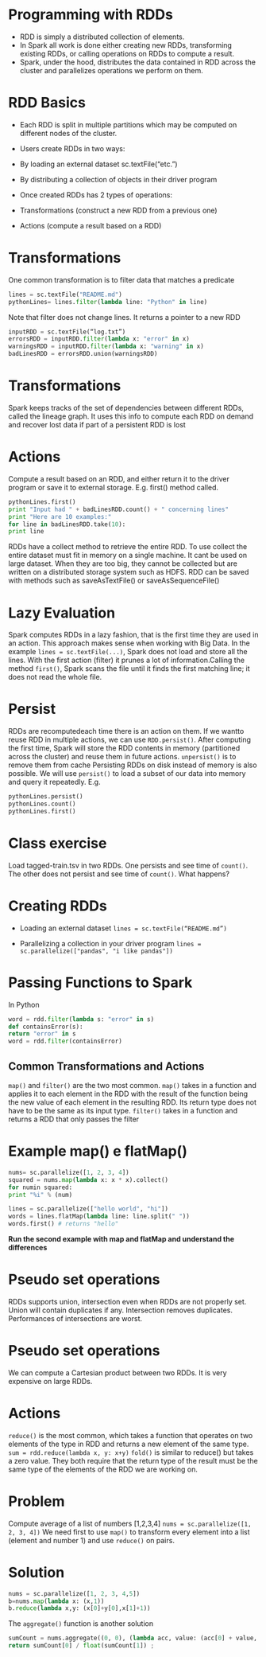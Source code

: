 # Programming with RDDs

- RDD is simply a distributed collection of elements.
- In Spark all work is done either creating new RDDs, transforming existing RDDs, or calling operations on RDDs to compute a result.
- Spark, under the hood, distributes the data contained in RDD across the cluster and parallelizes operations we perform on them.


# RDD Basics

- Each RDD is split in multiple partitions which may be computed on different nodes of the cluster.

- Users create RDDs in two ways:
 - By loading an external dataset sc.textFile(“etc.”)
 - By distributing a collection  of objects in their driver program

- Once created RDDs has 2 types of operations:
 - Transformations  (construct  a new RDD from a previous one)
 - Actions (compute a result based on a RDD)


# Transformations

One common transformation is to filter data that matches a predicate

```python
lines = sc.textFile("README.md") 
pythonLines= lines.filter(lambda line: "Python" in line) 
```

Note that filter does not change lines. It returns a pointer to a new RDD

```python
inputRDD = sc.textFile(“log.txt”)
errorsRDD = inputRDD.filter(lambda x: "error" in x) 
warningsRDD = inputRDD.filter(lambda x: "warning" in x) 
badLinesRDD = errorsRDD.union(warningsRDD) 
```

# Transformations

Spark keeps tracks of the set of dependencies between different RDDs, called the lineage graph. It uses this info to compute each RDD on demand and recover lost data if part of a persistent RDD is lost


# Actions

Compute a result based on an RDD, and either return it to the driver program or save it to external storage. E.g. first() method called.


```python
pythonLines.first()
print "Input had " + badLinesRDD.count() + " concerning lines" 
print "Here are 10 examples:"
for line in badLinesRDD.take(10): 
print line
```
RDDs have a collect method to retrieve  the entire RDD. To use collect the 
entire dataset must fit in memory on a single machine. It cant be used on 
large dataset. When they are too big, they cannot be collected but are written 
on a distributed storage system such as HDFS. RDD can be saved with 
methods such as saveAsTextFile()  or saveAsSequenceFile()


# Lazy Evaluation

Spark computes RDDs in a lazy fashion, that is the first time they are used in an action. This approach makes sense when working with Big Data. In the example `lines = sc.textFile(...)`, Spark does not load and store all the lines. With the first action (filter) it prunes a lot of information.Calling the method `first()`, Spark scans the file until it finds the first matching line; it does not read the whole file.


# Persist

RDDs are recomputedeach time there is an action on them. If we wantto reuse RDD in multiple actions, we can use `RDD.persist()`. After computing the first time, Spark will store the RDD contents in memory (partitioned across the cluster) and reuse them in future actions. `unpersist()` is to remove them from 
cache Persisting  RDDs on disk instead of memory is also possible. We will use `persist()` to load a subset of our data into memory and query it repeatedly. E.g.

```python
pythonLines.persist()
pythonLines.count()
pythonLines.first()
```

# Class exercise

Load tagged-train.tsv in two RDDs. One persists and see time of `count()`. The other does not persist and see time of `count()`. What happens? 


# Creating RDDs

- Loading an external dataset
  `lines = sc.textFile(“README.md”)`

- Parallelizing a collection in your driver program
  `lines = sc.parallelize(["pandas", "i like pandas"])`


# Passing Functions to Spark

In Python

```python
word = rdd.filter(lambda s: "error" in s) 
def containsError(s): 
return "error" in s 
word = rdd.filter(containsError) 
```

## Common Transformations and Actions

`map()` and `filter()` are the two most common.
`map()` takes in a function  and applies it to each element in the RDD with the result of the function being the new value of each element in the resulting RDD. Its return type does not have to be the same as its input type.
`filter()` takes in a function and returns a RDD that only passes the filter


# Example map() e flatMap()

```python
nums= sc.parallelize([1, 2, 3, 4])
squared = nums.map(lambda x: x * x).collect() 
for numin squared: 
print "%i" % (num)

lines = sc.parallelize(["hello world", "hi"]) 
words = lines.flatMap(lambda line: line.split(" ")) 
words.first() # returns "hello" 
```

**Run the second example with map and flatMap and understand the differences**

# Pseudo set operations

RDDs supports union, intersection  even when RDDs are not properly set. Union will contain duplicates if any. Intersection  removes  duplicates. Performances  of intersections  are worst.


# Pseudo set operations

We can compute  a Cartesian product between  two RDDs. It is very expensive on large RDDs.

# Actions
`reduce()` is the most common, which takes a function that operates on two elements of the type in RDD and returns a new element of the same type.
`sum = rdd.reduce(lambda x, y: x+y)`
`fold()` is similar to reduce() but takes a zero value. They both require that the return type of the result must be the same type of the elements of the RDD we are working on.


# Problem

Compute  average of a list of numbers  [1,2,3,4]
`nums = sc.parallelize([1, 2, 3, 4])`
We need first to use `map()` to transform every element into a list (element and number 1) and use `reduce()` on pairs.


# Solution

```python
nums = sc.parallelize([1, 2, 3, 4,5])
b=nums.map(lambda x: (x,1))
b.reduce(lambda x,y: (x[0]+y[0],x[1]+1))
```
The `aggregate()` function  is another solution
```python
sumCount = nums.aggregate((0, 0), (lambda acc, value: (acc[0] + value, acc[1] + 1)), (lambda acc1, acc2: (acc1[0] + acc2[0], acc1[1] + acc2[1]))) ;
return sumCount[0] / float(sumCount[1]) ;
```

